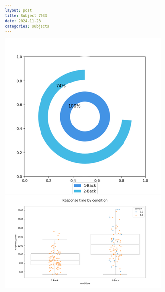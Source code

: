 ```yaml
---
layout: post
title: Subject 7033
date: 2024-11-23
categories: subjects
---
```


![](data/7033/run-10/7033_accuracy_by_condition.png)
![](data/7033/run-10/7033_response_time_by_condition.png)
